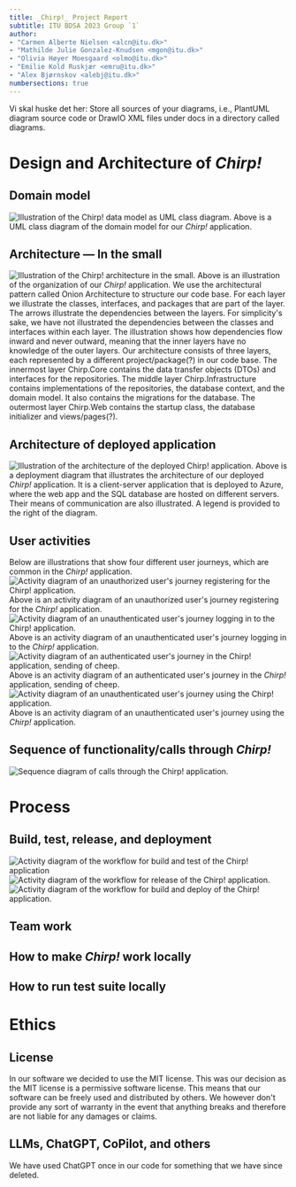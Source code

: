 ```yaml
---
title: _Chirp!_ Project Report
subtitle: ITU BDSA 2023 Group `1`
author:
- "Carmen Alberte Nielsen <alcn@itu.dk>"
- "Mathilde Julie Gonzalez-Knudsen <mgon@itu.dk>"
- "Olivia Høyer Moesgaard <olmo@itu.dk>"
- "Emilie Kold Ruskjær <emru@itu.dk>"
- "Alex Bjørnskov <alebj@itu.dk>"
numbersections: true
---
```

Vi skal huske det her: Store all sources of your diagrams, i.e., PlantUML diagram source code or DrawIO XML files under docs in a directory called diagrams.

# Design and Architecture of _Chirp!_

## Domain model
![Illustration of the _Chirp!_ data model as UML class diagram.](images/ClassDiagram.png)
Above is a UML class diagram of the domain model for our _Chirp!_ application. 

## Architecture — In the small

![Illustration of the _Chirp!_ architecture in the small.](images/OnionArchitecture.png)
Above is an illustration of the organization of our _Chirp!_ application. We use the architectural pattern called Onion Architecture to structure our code base. For each layer we illustrate the classes, interfaces, and packages that are part of the layer. The arrows illustrate the dependencies between the layers. For simplicity's sake, we have not illustrated the dependencies between the classes and interfaces within each layer. The illustration shows how dependencies flow inward and never outward, meaning that the inner layers have no knowledge of the outer layers. Our architecture consists of three layers, each represented by a different project/package(?) in our code base. The innermost layer Chirp.Core contains the data transfer objects (DTOs) and interfaces for the repositories. The middle layer Chirp.Infrastructure contains implementations of the repositories, the database context, and the domain model. It also contains the migrations for the database. The outermost layer Chirp.Web contains the startup class, the database initializer and views/pages(?).

## Architecture of deployed application

![Illustration of the architecture of the deployed _Chirp!_ application.](images/Deployment.png)
Above is a deployment diagram that illustrates the architecture of our deployed _Chirp!_ application. It is a client-server application that is deployed to Azure, where the web app and the SQL database are hosted on different servers. Their means of communication are also illustrated. A legend is provided to the right of the diagram.

## User activities
Below are illustrations that show four different user journeys, which are common in the _Chirp!_ application.
![Activity diagram of an unauthorized user's journey registering for the _Chirp!_ application.](images/Register.png)
Above is an activity diagram of an unauthorized user's journey registering for the _Chirp!_ application.
![Activity diagram of an unauthenticated user's journey logging in to the _Chirp!_ application.](images/Login.png)
Above is an activity diagram of an unauthenticated user's journey logging in to the _Chirp!_ application.
![Activity diagram of an authenticated user's journey in the _Chirp!_ application, sending of cheep.](images/SendingCheep.png) 
Above is an activity diagram of an authenticated user's journey in the _Chirp!_ application, sending of cheep.
![Activity diagram of an unauthenticated user's journey using the _Chirp!_ application.](images/unauthenticated_user_acitivity.png) 
Above is an activity diagram of an unauthenticated user's journey using the _Chirp!_ application.

## Sequence of functionality/calls through _Chirp!_
![Sequence diagram of calls through the _Chirp!_ application.](images/SequenceCalls.png)

# Process

## Build, test, release, and deployment
![Activity diagram of the workflow for build and test of the _Chirp!_ application](images/BuildAndTest.png)
![Activity diagram of the workflow for release of the _Chirp!_ application.](images/ReleaseChirp.png)
![Activity diagram of the workflow for build and deploy of the _Chirp!_ application.](images/BuildAndDeploy.png)

## Team work

## How to make _Chirp!_ work locally

## How to run test suite locally

# Ethics

## License
In our software we decided to use the MIT license. This was our decision as the MIT license is a permissive software license. This means that our software can be freely used and distributed by others. We however don't provide any sort of warranty in the event that anything breaks and therefore are not liable for any damages or claims.

## LLMs, ChatGPT, CoPilot, and others
We have used ChatGPT once in our code for something that we have since deleted.